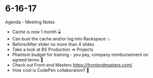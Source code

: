 # 6-16-17 

Agenda - Meeting Notes
- Cache is now 1 month :hourglass:
- Can bust the cache and/or log into Rackspace :boom:
- Before/After slider no more than 4 slides
- Take a look at BS Production => Projects
- Phantom budget for training - you pay, company reimbursement on agreed terms :ghost:
- Check out Front-end Masters https://frontendmasters.com/
- How cool is CodePen collaboration? :metal:
